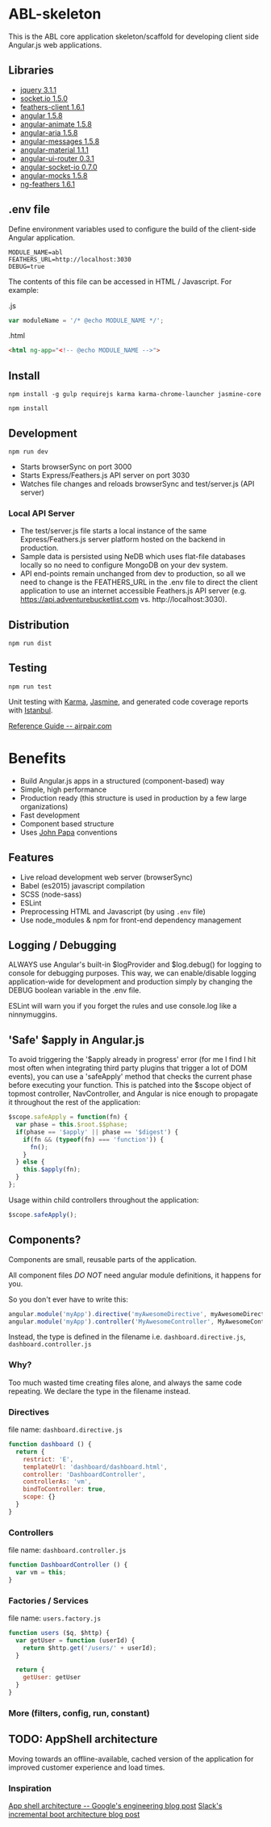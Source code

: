 # ABL-skeleton
This is the ABL core application skeleton/scaffold for developing client side Angular.js web applications.

## Libraries
- [jquery 3.1.1]()
- [socket.io 1.5.0]()
- [feathers-client 1.6.1]()
- [angular 1.5.8]()
- [angular-animate 1.5.8]()
- [angular-aria 1.5.8]()
- [angular-messages 1.5.8]()
- [angular-material 1.1.1]()
- [angular-ui-router 0.3.1]()
- [angular-socket-io 0.7.0]()
- [angular-mocks 1.5.8]()
- [ng-feathers 1.6.1]()

## .env file
Define environment variables used to configure the build of the client-side Angular application.

```
MODULE_NAME=abl
FEATHERS_URL=http://localhost:3030
DEBUG=true
```

The contents of this file can be accessed in HTML / Javascript. For example:

.js
```javascript
var moduleName = '/* @echo MODULE_NAME */';
```

.html
```html
<html ng-app="<!-- @echo MODULE_NAME -->">
```

## Install
```
npm install -g gulp requirejs karma karma-chrome-launcher jasmine-core
```
```
npm install
```

## Development
```
npm run dev
```
- Starts browserSync on port 3000
- Starts Express/Feathers.js API server on port 3030
- Watches file changes and reloads browserSync and test/server.js (API server)

### Local API Server
- The test/server.js file starts a local instance of the same Express/Feathers.js server platform hosted on the backend in production.
- Sample data is persisted using NeDB which uses flat-file databases locally so no need to configure MongoDB on your dev system.
- API end-points remain unchanged from dev to production, so all we need to change is the FEATHERS_URL in the .env file to direct the client application to use an internet accessible Feathers.js API server (e.g. https://api.adventurebucketlist.com vs. http://localhost:3030).

## Distribution
```
npm run dist
```

## Testing
```
npm run test
```

Unit testing with [Karma](http://karma-runner.github.io/1.0/index.html), [Jasmine](http://jasmine.github.io/), and generated code coverage reports with [Istanbul](https://github.com/gotwarlost/istanbul).

[Reference Guide -- airpair.com](https://www.airpair.com/angularjs/posts/unit-testing-angularjs-applications)

# Benefits
- Build Angular.js apps in a structured (component-based) way
- Simple, high performance
- Production ready (this structure is used in production by a few large organizations)
- Fast development
- Component based structure
- Uses [John Papa](https://github.com/johnpapa/angular-styleguide) conventions

## Features
- Live reload development web server (browserSync)
- Babel (es2015) javascript compilation
- SCSS (node-sass)
- ESLint
- Preprocessing HTML and Javascript (by using ```.env``` file)
- Use node_modules & npm for front-end dependency management

## Logging / Debugging
ALWAYS use Angular's built-in $logProvider and $log.debug() for logging to console for debugging purposes. This way, we can enable/disable logging application-wide for development and production simply by changing the DEBUG boolean variable in the .env file.

ESLint will warn you if you forget the rules and use console.log like a ninnymuggins.

## 'Safe' $apply in Angular.js
To avoid triggering the '$apply already in progress' error (for me I find I hit most often when integrating third party plugins that trigger a lot of DOM events), you can use a 'safeApply' method that checks the current phase before executing your function. This is patched into the $scope object of topmost controller, NavController, and Angular is nice enough to propagate it throughout the rest of the application:

```javascript
$scope.safeApply = function(fn) {
  var phase = this.$root.$$phase;
  if(phase == '$apply' || phase == '$digest') {
    if(fn && (typeof(fn) === 'function')) {
      fn();
    }
  } else {
    this.$apply(fn);
  }
};
```

Usage within child controllers throughout the application:
```javascript
$scope.safeApply();
```

## Components?
Components are small, reusable parts of the application.

All component files *DO NOT* need angular module definitions, it happens for you.

So you don't ever have to write this:

```javascript
angular.module('myApp').directive('myAwesomeDirective', myAwesomeDirective);
angular.module('myApp').controller('MyAwesomeController', MyAwesomeController);
```
Instead, the type is defined in the filename i.e. `dashboard.directive.js`, `dashboard.controller.js`

### Why?
Too much wasted time creating files alone, and always the same code repeating. We declare the type in the filename instead.

### Directives
file name: `dashboard.directive.js`

```javascript
function dashboard () {
  return {
    restrict: 'E',
    templateUrl: 'dashboard/dashboard.html',
    controller: 'DashboardController',
    controllerAs: 'vm',
    bindToController: true,
    scope: {}
  }
}
```

### Controllers
file name: `dashboard.controller.js`

```javascript
function DashboardController () {
  var vm = this;
}
```

### Factories / Services
file name: `users.factory.js`

```javascript
function users ($q, $http) {
  var getUser = function (userId) {
    return $http.get('/users/' + userId);
  }

  return {
    getUser: getUser
  }
}
```
### More (filters, config, run, constant)

## TODO: AppShell architecture
Moving towards an offline-available, cached version of the application for improved customer experience and load times.

### Inspiration
[App shell architecture -- Google's engineering blog post](https://developers.google.com/web/updates/2015/11/app-shell)
[Slack's incremental boot architecture blog post](https://slack.engineering/getting-to-slack-faster-with-incremental-boot-ff063c9222e4#.vsq8c6hh5)
